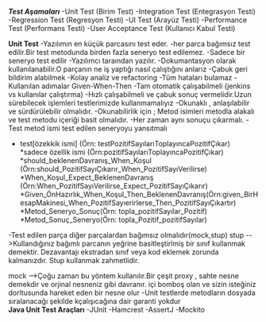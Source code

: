*****Test Aşamaları*****
-Unit Test (Birim Test)
-Integration Test (Entegrasyon Testi)
-Regression Test (Regresyon Testi)
-UI Test (Arayüz Testi)
-Performance Test (Performans  Testi)
-User Acceptance Test (Kullanıcı Kabul Testi)

****Unit Test****
-Yazılımın en küçük parcasını test eder.
-her parca bağımsız test edilir.Bir test metodunda  birden fazla seneryo test edilemez.
-Sadece bir seneryo test edilir
-Yazılımcı taraından yazılır.
-Dokumantasyon olarak kullanılanabilir.O parçanın ne iş yaptığı nasıl çalıştığını anlarız
-Çabuk geri bildirim alabilmek
-Kolay analiz ve refactoring
-Tüm hataları bulamaz
-Kullanılan adımalar Given-When-Then
-Tam otomatik çalışabilmeli (jenkins vs kullanılar çalıştırma)
-Hızlı çalışabilmeli ve çabuk sonuç vermelidir.Uzun sürebilecek işlemleri testlerimizde kullanmamalıyız
-Okunaklı , anlaşılabilir ve sürdürülebilir olmalıdır.
-Okunabilirlik için ; Metod isimleri metodla alakalı ve test metodu içeriği basit olmalıdır.
-Her zaman aynı sonuçu çıkarmalı.
-Test metod ismi test edilen seneryoyu yansıtmalı
  * test[özekkik ismi] (Örn: testPozitifSayılarıToplayıncaPozitifÇıkar)
  *sadece özellik ismi (Örn:pozitifSayılarıToplayıncaPozitifÇıkar)
  *should_beklenenDavranış_When_Koşul (Örn:should_PozitifSayıÇıkarır_When_PozitifSayıVerilirse)
  *When_Koşul_Expect_BeklenenDavranış (Örn:When_PozitifSayıVerilirse_Expect_PozitifSayıÇıkarır)
  *Given_ÖnHazırlık_When_Koşul_Then_BeklenenDavranış(Örn:given_BirHesapMakinesi_When_PozitifSayıerirlerse_Then_PozitifSayıÇıkartır)
  *Metod_Seneryo_Sonuç(Örn: topla_pozitifSayılar_Pozitif)
  *Metod_Sonuç_Seneryo(Örn: topla_Pozitif_pozitifSayılar)
  
-Test edilen parça diğer parçalardan bağımsız olmalıdır(mock,stup)
  stup -->Kullandığınız bağımlı parcanın yeğrine basitleştirlmiş bir sınıf kullanmak demektir.
  Dezavantajı ekstradan sınıf veya kod eklemek zorunda kalmanızdır.
  Stup kullanmak zahmetlidir.
  
  mock -->Çoğu zaman bu yöntem kullanılır.Bir çeşit proxy , sahte nesne demekdir ve orjinal nesneniz gibi davranır.
  içi bomboş olan ve sizin isteğiniz dorltusunda hareket eden bir nesne olur
-Unit testlerde metodların dosyada sıralanacağı şekilde kçalışıcağına dair garanti yokdur  
****Java Unit Test Araçları****
-JUnit
-Hamcrest
-AssertJ
-Mockito

  